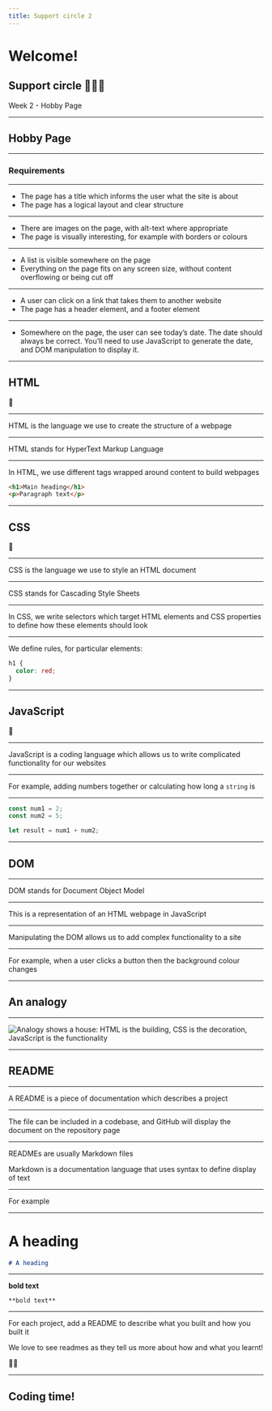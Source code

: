 ```yaml
---
title: Support circle 2
---
```


# Welcome!

## Support circle 👩🏽‍💻

Week 2 - Hobby Page

---

<!-- {.secondary inverted} -->

## Hobby Page

---

### Requirements

---

- The page has a title which informs the user what the site is about
- The page has a logical layout and clear structure

---

- There are images on the page, with alt-text where appropriate
- The page is visually interesting, for example with borders or colours

---

- A list is visible somewhere on the page
- Everything on the page fits on any screen size, without content overflowing or being cut off

---

- A user can click on a link that takes them to another website
- The page has a header element, and a footer element

---

- Somewhere on the page, the user can see today’s date. The date should always be correct. You’ll need to use JavaScript to generate the date, and DOM manipulation to display it.

---

## HTML

🧱

---

HTML is the language we use to create the structure of a webpage

---

HTML stands for HyperText Markup Language

---

In HTML, we use different tags wrapped around content to build webpages

```html
<h1>Main heading</h1>
<p>Paragraph text</p>
```

---

## CSS

🎨

---

CSS is the language we use to style an HTML document

---

CSS stands for Cascading Style Sheets

---

In CSS, we write selectors which target HTML elements and CSS properties to define how these elements should look

---

We define rules, for particular elements:

```css
h1 {
  color: red;
}
```

---

## JavaScript

🤖

---

JavaScript is a coding language which allows us to write complicated functionality for our websites

---

For example, adding numbers together or calculating how long a `string` is

---

```js
const num1 = 2;
const num2 = 5;

let result = num1 + num2;
```

---

## DOM

---

DOM stands for Document Object Model

---

This is a representation of an HTML webpage in JavaScript

---

Manipulating the DOM allows us to add complex functionality to a site

---

For example, when a user clicks a button then the background colour changes

---

## An analogy

---

![Analogy shows a house: HTML is the building, CSS is the decoration, JavaScript is the functionality](../term-1/support-circle-2/house-analogy.jpg)

---

## README

---

A README is a piece of documentation which describes a project

---

The file can be included in a codebase, and GitHub will display the document on the repository page

---

READMEs are usually Markdown files

Markdown is a documentation language that uses syntax to define display of text

---

For example

---

# A heading

```md
# A heading
```

---

**bold text**

```
**bold text**
```

---

For each project, add a README to describe what you built and how you built it

We love to see readmes as they tell us more about how and what you learnt!

📝🤔

---

## Coding time!
